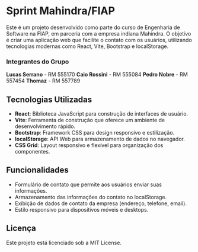 # Sprint Mahindra/FIAP

Este é um projeto desenvolvido como parte do curso de Engenharia de Software na FIAP, em parceria com a empresa indiana Mahindra. O objetivo é criar uma aplicação web que facilite o contato com os usuários, utilizando tecnologias modernas como React, Vite, Bootstrap e localStorage.

### Integrantes do Grupo
**Lucas Serrano** - RM 555170
**Caio Rossini** - RM 555084
**Pedro Nobre** - RM 557454
**Thomaz** - RM 557789

## Tecnologias Utilizadas

- **React**: Biblioteca JavaScript para construção de interfaces de usuário.
- **Vite**: Ferramenta de construção que oferece um ambiente de desenvolvimento rápido.
- **Bootstrap**: Framework CSS para design responsivo e estilização.
- **localStorage**: API Web para armazenamento de dados no navegador.
- **CSS Grid**: Layout responsivo e flexível para organização dos componentes.

## Funcionalidades

- Formulário de contato que permite aos usuários enviar suas informações.
- Armazenamento das informações do contato no localStorage.
- Exibição de dados de contato da empresa (endereço, telefone, email).
- Estilo responsivo para dispositivos móveis e desktops.

## Licença
Este projeto está licenciado sob a MIT License.

